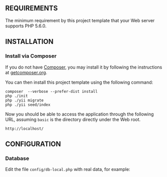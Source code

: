 REQUIREMENTS
------------

The minimum requirement by this project template that your Web server supports PHP 5.6.0.


INSTALLATION
------------

### Install via Composer

If you do not have [Composer](http://getcomposer.org/), you may install it by following the instructions
at [getcomposer.org](http://getcomposer.org/doc/00-intro.md#installation-nix).

You can then install this project template using the following command:

~~~
composer  --verbose --prefer-dist install
php ./init 
php ./yii migrate 
php ./yii seed/index
~~~

Now you should be able to access the application through the following URL, assuming `basic` is the directory
directly under the Web root.

~~~
http://localhost/
~~~


CONFIGURATION
-------------

### Database

Edit the file `config/db-local.php` with real data, for example:



